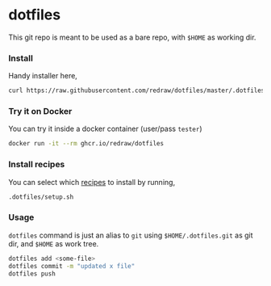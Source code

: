 # dotfiles

This git repo is meant to be used as a bare repo, with `$HOME` as working dir.

### Install
Handy installer here,
```bash
curl https://raw.githubusercontent.com/redraw/dotfiles/master/.dotfiles/install.sh | bash
```

### Try it on Docker
You can try it inside a docker container (user/pass `tester`)
```bash
docker run -it --rm ghcr.io/redraw/dotfiles
```

### Install recipes

You can select which [recipes](./.dotfiles/recipes) to install by running,

```bash
.dotfiles/setup.sh
```

### Usage

`dotfiles` command is just an alias to `git` using `$HOME/.dotfiles.git` as git dir, and `$HOME` as work tree.

```bash
dotfiles add <some-file>
dotfiles commit -m "updated x file"
dotfiles push
```

